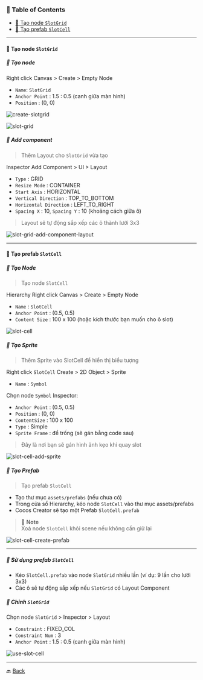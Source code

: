 
### 📑 Table of Contents

- [📘 Tạo node `SlotGrid`](#-tạo-node-slotgrid)
- [📘 Tạo prefab `SlotCell`](#-tạo-prefab-slotcell)

***

#### 📘 Tạo node `SlotGrid`

##### 🧱 Tạo node

Right click Canvas > Create > Empty Node
- `Name`: `SlotGrid`
- `Anchor Point` : 1.5 : 0.5 (canh giữa màn hinh)
- `Position` : (0, 0)

![create-slotgrid](./assets/photos/create-3x3/create-slotgrid.png)

![slot-grid](./assets/photos/create-3x3/slot-grid.png)

##### 🧱 Add component

> Thêm Layout cho `SlotGrid` vừa tạo

Inspector
Add Component > UI > Layout
- `Type` : GRID
- `Resize Mode` : CONTAINER
- `Start Axis` : HORIZONTAL
- `Vertical Direction` : TOP_TO_BOTTOM
- `Horizontal Direction` : LEFT_TO_RIGHT
- `Spacing X` : 10, `Spacing Y` : 10 (khoảng cách giữa ô)

> Layout sẽ tự động sắp xếp các ô thành lưới 3x3

![slot-grid-add-component-layout](./assets/photos/create-3x3/slot-grid-add-component-layout.png)

***

#### 📘 Tạo prefab `SlotCell`

##### 🧱 Tạo Node

> Tạo node `SlotCell`

Hierarchy
Right click Canvas > Create > Empty Node
- `Name` : `SlotCell`
- `Anchor Point` : (0.5, 0.5)
- `Content Size` : 100 x 100 (hoặc kích thước bạn muốn cho ô slot)

![slot-cell](./assets/photos/create-3x3/slot-cell.png)

##### 🧱 Tạo Sprite

> Thêm Sprite vào SlotCell để hiển thị biểu tượng

Right click `SlotCell`
Create > 2D Object > Sprite
- `Name` : `Symbol`

Chọn node `Symbol`
Inspector:
- `Anchor Point` : (0.5, 0.5)
- `Position` : (0, 0)
- `ContentSize` : 100 x 100
- `Type` : Simple
- `Sprite Frame` : để trống (sẽ gán bằng code sau)

> Đây là nơi bạn sẽ gán hình ảnh kẹo khi quay slot

![slot-cell-add-sprite](./assets/photos/create-3x3/slot-cell-add-sprite.png)

##### 🧱 Tạo Prefab

> Tạo prefab `SlotCell`

- Tạo thư mục `assets/prefabs` (nếu chưa có)
- Trong cửa sổ Hierarchy, kéo node `SlotCell` vào thư mục assets/prefabs
- Cocos Creator sẽ tạo một Prefab `SlotCell.prefab`

> 📌 **Note**  
> Xoá node `SlotCell` khỏi scene nếu không cần giữ lại

![slot-cell-create-prefab](./assets/photos/create-3x3/slot-cell-create-prefab.png)

***

##### 📖 Sử dụng prefab `SlotCell`

- Kéo `SlotCell.prefab` vào node `SlotGrid` nhiều lần (ví dụ: 9 lần cho lưới 3x3)
- Các ô sẽ tự động sắp xếp nếu `SlotGrid` có Layout Component


##### 📖 Chỉnh `SlotGrid`

Chọn node `SlotGrid` > Inspector > Layout
- `Constraint` : FIXED_COL
- `Constraint Num` : 3
- `Anchor Point` : 1.5 : 0.5 (canh giữa màn hinh)

![use-slot-cell](./assets/photos/create-3x3/use-slot-cell.png)

***

🔙 [Back](index.md)
